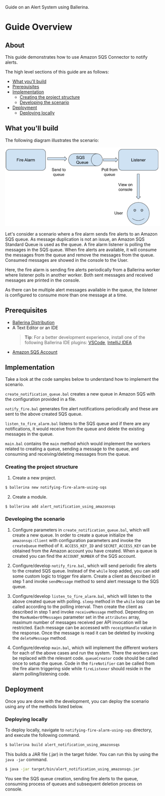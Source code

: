 Guide on an Alert System using Ballerina.

# Guide Overview

## About

This guide demonstrates how to use Amazon SQS Connector to notify alerts.

The high level sections of this guide are as follows:

- [What you'll build](#What-youll-build)
- [Prerequisites](#Prerequisites)
- [Implementation](#Implementation)
  - [Creating the project structure](#Creating-the-project-structure)
  - [Developing the scenario](#Developing-the-scenario)
- [Deployment](#Deployment)
  - [Deploying locally](#Deploying-locally)

## What you'll build

The following diagram illustrates the scenario:

![Message flow diagram image](resources/sqs-alert.png)

Let's consider a scenario where a fire alarm sends fire alerts to an Amazon SQS queue. As message duplication is not an issue, an Amazon SQS Standard Queue is used as the queue. A fire alarm listener is polling the messages in the SQS queue. When fire alerts are available, it will consume the messages from the queue and remove the messages from the queue. Consumed messages are showed in the console to the User.

Here, the fire alarm is sending fire alerts periodically from a Ballerina worker where listener polls in another worker. Both sent messages and received messages are printed in the console.

As there can be multiple alert messages available in the queue, the listener is configured to consume more than one message at a time.

## Prerequisites
- [Ballerina Distribution](https://ballerina.io/learn/getting-started/)
- A Text Editor or an IDE
  > **Tip**: For a better development experience, install one of the following Ballerina IDE plugins: [VSCode](https://marketplace.visualstudio.com/items?itemName=ballerina.ballerina), [IntelliJ IDEA](https://plugins.jetbrains.com/plugin/9520-ballerina)
- [Amazon SQS Account](https://aws.amazon.com/sqs/)


## Implementation

Take a look at the code samples below to understand how to implement the scenario.

`create_notification_queue.bal` creates a new queue in Amazon SQS with the configuration provided in a file.

`notify_fire.bal` generates fire alert notifications periodically and these are sent to the above created SQS queue.

`listen_to_fire_alarm.bal` listens to the SQS queue and if there are any notifications, it would receive from the queue and delete the existing messages in the queue.

`main.bal` contains the `main` method which would implement the workers related to creating a queue, sending a message to the queue, and consuming and receiving/deleting messages from the queue.

### Creating the project structure

1. Create a new project.

```bash
$ ballerina new notifying-fire-alarm-using-sqs
```

2. Create a module.

```bash
$ ballerina add alert_notification_using_amazonsqs
```

### Developing the scenario

1. Configure parameters in `create_notification_queue.bal`, which will create a new queue. In order to create a queue initialize the `amazonsqs:Client` with configuration parameters and invoke the `createQueue` method of it. `ACCESS_KEY_ID` and `SECRET_ACCESS_KEY` can be obtained from the Amazon account you have created. When a queue is created you can find the `ACCOUNT_NUMBER` of the SQS account.

2. Configure/develop `notify_fire.bal`, which will send periodic fire alerts to the created SQS queue. Instead of the `while` loop added, you can add some custom logic to trigger fire alarm. Create a client as described in step 1 and invoke `sendMessage` method to send alert message to the SQS queue.

3. Configure/develop `listen_to_fire_alarm.bal`, which will listen to the above created queue with polling. `sleep` method in the `while` loop can be called according to the polling interval. Then create the client as described in step 1 and invoke `receiveMessage` method. Depending on the `MaxNumberOfMessages` parameter set in the `attributes` array, maximum number of messages received per API invocation will be restricted. Each message can be accessed with `receiptHandle` value in the response. Once the message is read it can be deleted by invoking the `deleteMessage` method.

4. Configure/develop `main.bal`, which will implement the different workers for each of the above cases and run the system. There the workers can be replaced with the relevant code. `queueCreator` code should be called once to setup the queue. Code in the `fireNotifier` can be called from the fire alarm triggering side while `fireListener` should reside in the alarm polling/listening code.

## Deployment

Once you are done with the development, you can deploy the scenario using any of the methods listed below.

### Deploying locally

To deploy locally, navigate to `notifying-fire-alarm-using-sqs` directory, and execute the following command.

```bash
$ ballerina build alert_notification_using_amazonsqs
```
This builds a JAR file (.jar) in the target folder. You can run this by using the `java -jar` command.

```bash
$ java -jar target/bin/alert_notification_using_amazonsqs.jar
```

You see the SQS queue creation, sending fire alerts to the queue, consuming process of queues and subsequent deletion process on console.
